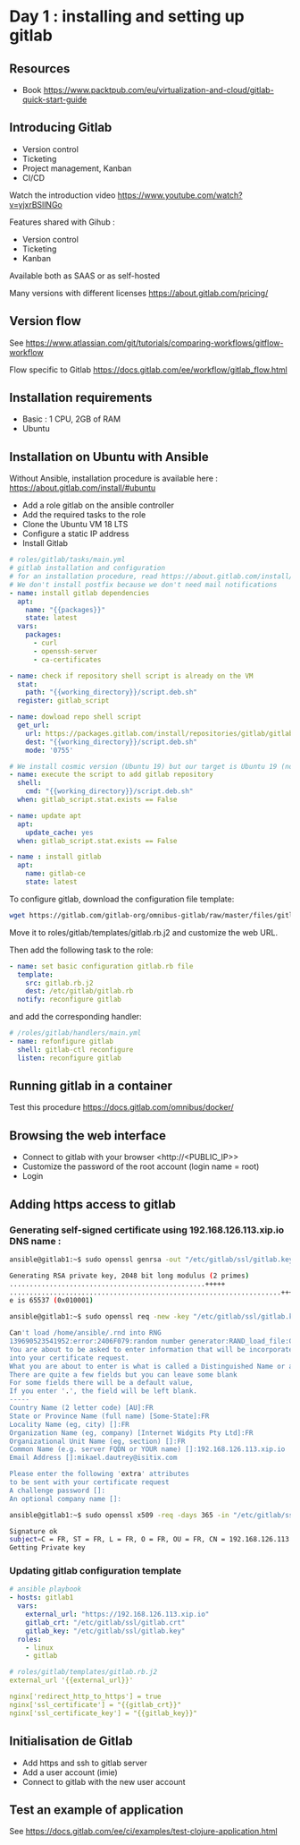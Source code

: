 # Day 1 : installing and setting up gitlab

## Resources

+ Book <https://www.packtpub.com/eu/virtualization-and-cloud/gitlab-quick-start-guide>

## Introducing Gitlab

+ Version control
+ Ticketing
+ Project management, Kanban
+ CI/CD

Watch the introduction video <https://www.youtube.com/watch?v=yjxrBSllNGo>

Features shared with Gihub :

+ Version control
+ Ticketing
+ Kanban

Available both as SAAS or as self-hosted

Many versions with different licenses <https://about.gitlab.com/pricing/>

## Version flow

See <https://www.atlassian.com/git/tutorials/comparing-workflows/gitflow-workflow>

Flow specific to Gitlab <https://docs.gitlab.com/ee/workflow/gitlab_flow.html>

## Installation requirements

+ Basic : 1 CPU, 2GB of RAM
+ Ubuntu

## Installation on Ubuntu with Ansible

Without Ansible, installation procedure is available here : <https://about.gitlab.com/install/#ubuntu>

+ Add a role gitlab on the ansible controller
+ Add the required tasks to the role
+ Clone the Ubuntu VM 18 LTS
+ Configure a static IP address
+ Install Gitlab

```yml
# roles/gitlab/tasks/main.yml
# gitlab installation and configuration
# for an installation procedure, read https://about.gitlab.com/install/#ubuntu
# We don't install postfix because we don't need mail notifications
- name: install gitlab dependencies
  apt:
    name: "{{packages}}"
    state: latest
  vars:
    packages:
      - curl
      - openssh-server
      - ca-certificates

- name: check if repository shell script is already on the VM
  stat:
    path: "{{working_directory}}/script.deb.sh"
  register: gitlab_script

- name: dowload repo shell script
  get_url:
    url: https://packages.gitlab.com/install/repositories/gitlab/gitlab-ce/script.deb.sh
    dest: "{{working_directory}}/script.deb.sh"
    mode: '0755'

# We install cosmic version (Ubuntu 19) but our target is Ubuntu 19 (not supported)...
- name: execute the script to add gitlab repository
  shell:
    cmd: "{{working_directory}}/script.deb.sh"
  when: gitlab_script.stat.exists == False

- name: update apt
  apt:
    update_cache: yes
  when: gitlab_script.stat.exists == False

- name : install gitlab
  apt:
    name: gitlab-ce
    state: latest
```

To configure gitlab, download the configuration file template:

```bash
wget https://gitlab.com/gitlab-org/omnibus-gitlab/raw/master/files/gitlab-config-template/gitlab.rb.template
```

Move it to roles/gitlab/templates/gitlab.rb.j2 and customize the web URL.

Then add the following task to the role:

```yml
- name: set basic configuration gitlab.rb file
  template:
    src: gitlab.rb.j2
    dest: /etc/gitlab/gitlab.rb
  notify: reconfigure gitlab
```

and add the corresponding handler:

```yml
# /roles/gitlab/handlers/main.yml
- name: refonfigure gitlab
  shell: gitlab-ctl reconfigure
  listen: reconfigure gitlab
```

## Running gitlab in a container

Test this procedure <https://docs.gitlab.com/omnibus/docker/>

## Browsing the web interface

+ Connect to gitlab with your browser <http://<PUBLIC_IP>>
+ Customize the password of the root account (login name = root)
+ Login

## Adding https access to gitlab

### Generating self-signed certificate using 192.168.126.113.xip.io DNS name :

```bash
ansible@gitlab1:~$ sudo openssl genrsa -out "/etc/gitlab/ssl/gitlab.key" 2048
```

```bash
Generating RSA private key, 2048 bit long modulus (2 primes)
.................................................+++++
....................................................................+++++
e is 65537 (0x010001)
```

```bash
ansible@gitlab1:~$ sudo openssl req -new -key "/etc/gitlab/ssl/gitlab.key" -out "/etc/gitlab/ssl/gitlab.csr" 
```

```bash
Can't load /home/ansible/.rnd into RNG
139690523541952:error:2406F079:random number generator:RAND_load_file:Cannot open file:../crypto/rand/randfile.c:88:Filename=/home/ansible/.rnd
You are about to be asked to enter information that will be incorporated
into your certificate request.
What you are about to enter is what is called a Distinguished Name or a DN.
There are quite a few fields but you can leave some blank
For some fields there will be a default value,
If you enter '.', the field will be left blank.
-----
Country Name (2 letter code) [AU]:FR
State or Province Name (full name) [Some-State]:FR
Locality Name (eg, city) []:FR
Organization Name (eg, company) [Internet Widgits Pty Ltd]:FR
Organizational Unit Name (eg, section) []:FR 
Common Name (e.g. server FQDN or YOUR name) []:192.168.126.113.xip.io
Email Address []:mikael.dautrey@isitix.com

Please enter the following 'extra' attributes
to be sent with your certificate request
A challenge password []:
An optional company name []:
```

```bash
ansible@gitlab1:~$ sudo openssl x509 -req -days 365 -in "/etc/gitlab/ssl/gitlab.csr" -signkey "/etc/gitlab/ssl/gitlab.key"  -out "/etc/gitlab/ssl/gitlab.crt"
```

```bash
Signature ok
subject=C = FR, ST = FR, L = FR, O = FR, OU = FR, CN = 192.168.126.113.xip.io, emailAddress = mikael.dautrey@isitix.com
Getting Private key
```

### Updating gitlab configuration template

```yml
# ansible playbook
- hosts: gitlab1
  vars:
    external_url: "https://192.168.126.113.xip.io"
    gitlab_crt: "/etc/gitlab/ssl/gitlab.crt"
    gitlab_key: "/etc/gitlab/ssl/gitlab.key"
  roles:
    - linux
    - gitlab
```

```yml
# roles/gitlab/templates/gitlab.rb.j2
external_url '{{external_url}}'

nginx['redirect_http_to_https'] = true
nginx['ssl_certificate'] = "{{gitlab_crt}}"
nginx['ssl_certificate_key'] = "{{gitlab_key}}"

```

## Initialisation de Gitlab

+ Add https and ssh to gitlab server
+ Add a user account (imie)
+ Connect to gitlab with the new user account

## Test an example of application

See <https://docs.gitlab.com/ee/ci/examples/test-clojure-application.html>
